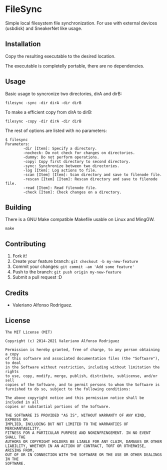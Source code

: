 # FileSync
Simple local filesystem file synchronization. For use with external devices (usbdisk) and SneakerNet like usage.

## Installation
Copy the resulting executable to the desired location.

The executable is completelly portable, there are no dependencies.

## Usage
Basic usage to syncronize two directories, dirA and dirB:

    filesync -sync -dir dirA -dir dirB

To make a efficient copy from dirA to dirB:

    filesync -copy -dir dirA -dir dirB

The rest of options are listed with no parameters:

```
$ filesync
Parameters:
        -dir [Item]: Specify a directory.
        -nocheck: Do not check for changes on directories.
        -dummy: Do not perform operations.
        -copy: Copy first directory to second directory.
        -sync: Synchronize between two directories.
        -log [Item]: Log actions to file.
        -scan [Item] [Item]: Scan directory and save to filenode file.
        -rescan [Item] [Item]: Rescan directory and save to filenode file.
        -read [Item]: Read filenode file.
        -check [Item]: Check changes on a directory.
```

## Building
There is a GNU Make compatible Makefile usable on Linux and MingGW.

    make

## Contributing
1. Fork it!
2. Create your feature branch: `git checkout -b my-new-feature`
3. Commit your changes: `git commit -am 'Add some feature'`
4. Push to the branch: `git push origin my-new-feature`
5. Submit a pull request :D

## Credits
* Valeriano Alfonso Rodriguez.

## License

    The MIT License (MIT)

    Copyright (c) 2014-2021 Valeriano Alfonso Rodriguez

    Permission is hereby granted, free of charge, to any person obtaining a copy
    of this software and associated documentation files (the "Software"), to deal
    in the Software without restriction, including without limitation the rights
    to use, copy, modify, merge, publish, distribute, sublicense, and/or sell
    copies of the Software, and to permit persons to whom the Software is
    furnished to do so, subject to the following conditions:

    The above copyright notice and this permission notice shall be included in all
    copies or substantial portions of the Software.

    THE SOFTWARE IS PROVIDED "AS IS", WITHOUT WARRANTY OF ANY KIND, EXPRESS OR
    IMPLIED, INCLUDING BUT NOT LIMITED TO THE WARRANTIES OF MERCHANTABILITY,
    FITNESS FOR A PARTICULAR PURPOSE AND NONINFRINGEMENT. IN NO EVENT SHALL THE
    AUTHORS OR COPYRIGHT HOLDERS BE LIABLE FOR ANY CLAIM, DAMAGES OR OTHER
    LIABILITY, WHETHER IN AN ACTION OF CONTRACT, TORT OR OTHERWISE, ARISING FROM,
    OUT OF OR IN CONNECTION WITH THE SOFTWARE OR THE USE OR OTHER DEALINGS IN THE
    SOFTWARE.